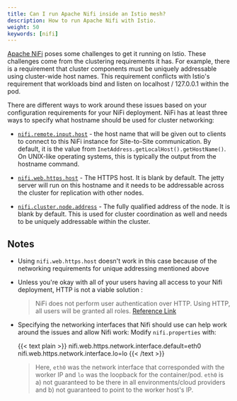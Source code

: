 ```yaml
---
title: Can I run Apache Nifi inside an Istio mesh?
description: How to run Apache Nifi with Istio.
weight: 50
keywords: [nifi]
---
```


[Apache NiFi](https://nifi.apache.org) poses some challenges to get it running on Istio. These challenges come from the clustering
requirements it has. For example, there is a requirement that cluster components must be uniquely addressable using cluster-wide
host names. This requirement conflicts with Istio's requirement that workloads bind and listen on localhost / 127.0.0.1 within
the pod.

There are different ways to work around these issues based on your configuration requirements for your NiFi deployment. NiFi has
at least three ways to specify what hostname should be used for cluster networking:

* [`nifi.remote.input.host`](https://nifi.apache.org/docs/nifi-docs/html/administration-guide.html#site_to_site_properties) -
the host name that will be given out to clients to connect to this NiFi instance for Site-to-Site communication. By default, it is
the value from `InetAddress.getLocalHost().getHostName()`. On UNIX-like operating systems, this is typically the output from the
hostname command.

* [`nifi.web.https.host`](https://nifi.apache.org/docs/nifi-docs/html/administration-guide.html#web-properties) - The HTTPS host.
It is blank by default. The jetty server will run on this hostname and it needs to be addressable across the cluster for replication
with other nodes.

* [`nifi.cluster.node.address`](https://nifi.apache.org/docs/nifi-docs/html/administration-guide.html#cluster_node_properties) - The
fully qualified address of the node. It is blank by default. This is used for cluster coordination as well and needs to be uniquely
addressable within the cluster.

## Notes

* Using `nifi.web.https.host` doesn't work in this case because of the networking requirements for unique addressing mentioned above
* Unless you're okay with all of your users having all access to your Nifi deployment, HTTP is not a viable solution :
  > NiFi does not perform user authentication over HTTP. Using HTTP, all users will be granted all roles. [Reference Link](https://nifi.apache.org/docs/nifi-docs/html/administration-guide.html#user_authentication)
* Specifying the networking interfaces that Nifi should use can help work around the issues and allow Nifi work:
  Modify `nifi.properties` with:

  {{< text plain >}}
    nifi.web.https.network.interface.default=eth0
    nifi.web.https.network.interface.lo=lo
  {{< /text >}}

  > Here, `eth0` was the network interface that corresponded with the worker IP and `lo` was the loopback for the container/pod. `eth0`
  is a) not guaranteed to be there in all environments/cloud providers and b) not guaranteed to point to the worker host's IP.